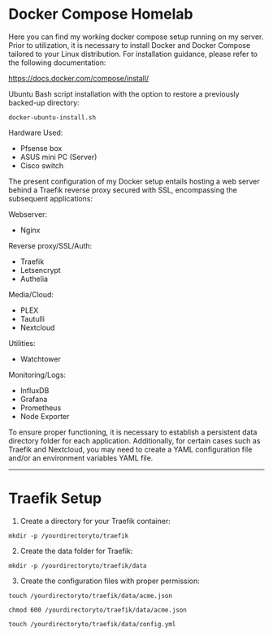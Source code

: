 # **Docker Compose Homelab**

Here you can find my working docker compose setup running on my server.
Prior to utilization, it is necessary to install Docker and Docker Compose tailored to your Linux distribution. For installation guidance, please refer to the following documentation: 

https://docs.docker.com/compose/install/

Ubuntu Bash script installation with the option to restore a previously backed-up directory:

```docker-ubuntu-install.sh```

Hardware Used:
- Pfsense box
- ASUS mini PC (Server)
- Cisco switch

The present configuration of my Docker setup entails hosting a web server behind a Traefik reverse proxy secured with SSL, encompassing the subsequent applications:

Webserver:
- Nginx

Reverse proxy/SSL/Auth:
- Traefik
- Letsencrypt
- Authelia

Media/Cloud:
- PLEX
- Tautulli
- Nextcloud

Utilities:
- Watchtower

Monitoring/Logs:
- InfluxDB
- Grafana
- Prometheus
- Node Exporter

To ensure proper functioning, it is necessary to establish a persistent data directory folder for each application. Additionally, for certain cases such as Traefik and Nextcloud, you may need to create a YAML configuration file and/or an environment variables YAML file.

------------------------

# **Traefik Setup**

1. Create a directory for your Traefik container:

```mkdir -p /yourdirectoryto/traefik```

2. Create the data folder for Traefik:

```mkdir -p /yourdirectoryto/traefik/data```

3. Create the configuration files with proper permission:

```touch /yourdirectoryto/traefik/data/acme.json```
 
```chmod 600 /yourdirectoryto/traefik/data/acme.json```
 
```touch /yourdirectoryto/traefik/data/config.yml```

